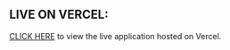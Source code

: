 ## LIVE ON VERCEL:

[CLICK HERE](https://dennisbyberg.vercel.app/) to view the live application hosted on Vercel.
